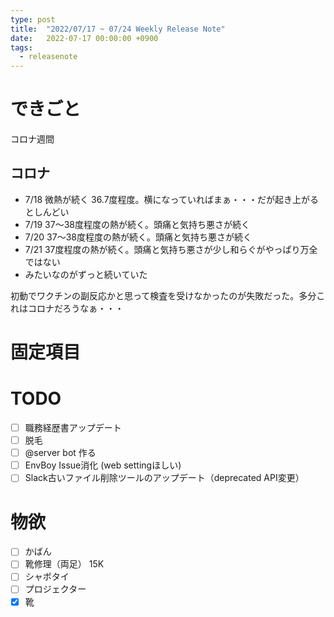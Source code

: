 ```yaml
---
type: post
title:  "2022/07/17 ~ 07/24 Weekly Release Note"
date:   2022-07-17 00:00:00 +0900
tags:
  - releasenote
---
```

# できごと

コロナ週間

## コロナ

* 7/18 微熱が続く 36.7度程度。横になっていればまぁ・・・だが起き上がるとしんどい
* 7/19 37〜38度程度の熱が続く。頭痛と気持ち悪さが続く
* 7/20 37〜38度程度の熱が続く。頭痛と気持ち悪さが続く
* 7/21 37度程度の熱が続く。頭痛と気持ち悪さが少し和らぐがやっぱり万全ではない
* みたいなのがずっと続いていた

初動でワクチンの副反応かと思って検査を受けなかったのが失敗だった。多分これはコロナだろうなぁ・・・

# 固定項目

# TODO 

- [ ] 職務経歴書アップデート
- [ ] 脱毛
- [ ] @server bot 作る
- [ ] EnvBoy Issue消化 (web settingほしい)
- [ ] Slack古いファイル削除ツールのアップデート（deprecated API変更）

# 物欲

- [ ] かばん
- [ ] 靴修理（両足） 15K
- [ ] シャボタイ
- [ ] プロジェクター
- [x] 靴
